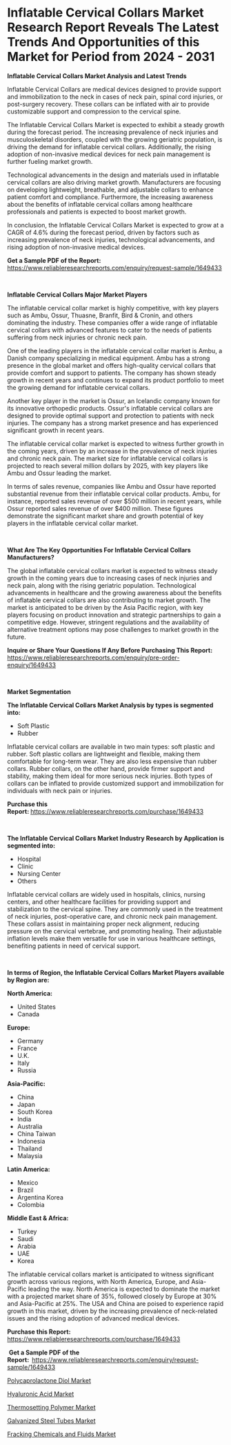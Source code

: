<p><h1>Inflatable Cervical Collars Market Research Report Reveals The Latest Trends And Opportunities of this Market for Period from 2024 - 2031</h1></p><p><strong>Inflatable Cervical Collars Market Analysis and Latest Trends</strong></p>
<p><p>Inflatable Cervical Collars are medical devices designed to provide support and immobilization to the neck in cases of neck pain, spinal cord injuries, or post-surgery recovery. These collars can be inflated with air to provide customizable support and compression to the cervical spine.</p><p>The Inflatable Cervical Collars Market is expected to exhibit a steady growth during the forecast period. The increasing prevalence of neck injuries and musculoskeletal disorders, coupled with the growing geriatric population, is driving the demand for inflatable cervical collars. Additionally, the rising adoption of non-invasive medical devices for neck pain management is further fueling market growth.</p><p>Technological advancements in the design and materials used in inflatable cervical collars are also driving market growth. Manufacturers are focusing on developing lightweight, breathable, and adjustable collars to enhance patient comfort and compliance. Furthermore, the increasing awareness about the benefits of inflatable cervical collars among healthcare professionals and patients is expected to boost market growth.</p><p>In conclusion, the Inflatable Cervical Collars Market is expected to grow at a CAGR of 4.6% during the forecast period, driven by factors such as increasing prevalence of neck injuries, technological advancements, and rising adoption of non-invasive medical devices.</p></p>
<p><strong>Get a Sample PDF of the Report:&nbsp;</strong> <a href="https://www.reliableresearchreports.com/enquiry/request-sample/1649433">https://www.reliableresearchreports.com/enquiry/request-sample/1649433</a></p>
<p>&nbsp;</p>
<p><strong>Inflatable Cervical Collars Major Market Players</strong></p>
<p><p>The inflatable cervical collar market is highly competitive, with key players such as Ambu, Ossur, Thuasne, Branfit, Bird & Cronin, and others dominating the industry. These companies offer a wide range of inflatable cervical collars with advanced features to cater to the needs of patients suffering from neck injuries or chronic neck pain.</p><p>One of the leading players in the inflatable cervical collar market is Ambu, a Danish company specializing in medical equipment. Ambu has a strong presence in the global market and offers high-quality cervical collars that provide comfort and support to patients. The company has shown steady growth in recent years and continues to expand its product portfolio to meet the growing demand for inflatable cervical collars.</p><p>Another key player in the market is Ossur, an Icelandic company known for its innovative orthopedic products. Ossur's inflatable cervical collars are designed to provide optimal support and protection to patients with neck injuries. The company has a strong market presence and has experienced significant growth in recent years.</p><p>The inflatable cervical collar market is expected to witness further growth in the coming years, driven by an increase in the prevalence of neck injuries and chronic neck pain. The market size for inflatable cervical collars is projected to reach several million dollars by 2025, with key players like Ambu and Ossur leading the market.</p><p>In terms of sales revenue, companies like Ambu and Ossur have reported substantial revenue from their inflatable cervical collar products. Ambu, for instance, reported sales revenue of over $500 million in recent years, while Ossur reported sales revenue of over $400 million. These figures demonstrate the significant market share and growth potential of key players in the inflatable cervical collar market.</p></p>
<p>&nbsp;</p>
<p><strong>What Are The Key Opportunities For Inflatable Cervical Collars Manufacturers?</strong></p>
<p><p>The global inflatable cervical collars market is expected to witness steady growth in the coming years due to increasing cases of neck injuries and neck pain, along with the rising geriatric population. Technological advancements in healthcare and the growing awareness about the benefits of inflatable cervical collars are also contributing to market growth. The market is anticipated to be driven by the Asia Pacific region, with key players focusing on product innovation and strategic partnerships to gain a competitive edge. However, stringent regulations and the availability of alternative treatment options may pose challenges to market growth in the future.</p></p>
<p><strong>Inquire or Share Your Questions If Any Before Purchasing This Report:</strong> <a href="https://www.reliableresearchreports.com/enquiry/pre-order-enquiry/1649433">https://www.reliableresearchreports.com/enquiry/pre-order-enquiry/1649433</a></p>
<p>&nbsp;</p>
<p><strong>Market Segmentation</strong></p>
<p><strong>The Inflatable Cervical Collars Market Analysis by types is segmented into:</strong></p>
<p><ul><li>Soft Plastic</li><li>Rubber</li></ul></p>
<p><p>Inflatable cervical collars are available in two main types: soft plastic and rubber. Soft plastic collars are lightweight and flexible, making them comfortable for long-term wear. They are also less expensive than rubber collars. Rubber collars, on the other hand, provide firmer support and stability, making them ideal for more serious neck injuries. Both types of collars can be inflated to provide customized support and immobilization for individuals with neck pain or injuries.</p></p>
<p><strong>Purchase this Report:&nbsp;</strong><a href="https://www.reliableresearchreports.com/purchase/1649433">https://www.reliableresearchreports.com/purchase/1649433</a></p>
<p>&nbsp;</p>
<p><strong>The Inflatable Cervical Collars Market Industry Research by Application is segmented into:</strong></p>
<p><ul><li>Hospital</li><li>Clinic</li><li>Nursing Center</li><li>Others</li></ul></p>
<p><p>Inflatable cervical collars are widely used in hospitals, clinics, nursing centers, and other healthcare facilities for providing support and stabilization to the cervical spine. They are commonly used in the treatment of neck injuries, post-operative care, and chronic neck pain management. These collars assist in maintaining proper neck alignment, reducing pressure on the cervical vertebrae, and promoting healing. Their adjustable inflation levels make them versatile for use in various healthcare settings, benefiting patients in need of cervical support.</p></p>
<p>&nbsp;</p>
<p><strong>In terms of Region, the Inflatable Cervical Collars Market Players available by Region are:</strong></p>
<p>
    <p> <strong> North America: </strong>
        <ul>
            <li>United States</li>
            <li>Canada</li>
        </ul>
        </p> 
    <p> <strong> Europe: </strong>
        <ul>
            <li>Germany</li>
            <li>France</li>
            <li>U.K.</li>
            <li>Italy</li>
            <li>Russia</li>
        </ul>
        </p> 
    <p> <strong> Asia-Pacific: </strong>
        <ul>
            <li>China</li>
            <li>Japan</li>
            <li>South Korea</li>
            <li>India</li>
            <li>Australia</li>
            <li>China Taiwan</li>
            <li>Indonesia</li>
            <li>Thailand</li>
            <li>Malaysia</li>
        </ul>
        </p> 
    <p> <strong> Latin America: </strong>
        <ul>
            <li>Mexico</li>
            <li>Brazil</li>
            <li>Argentina Korea</li>
            <li>Colombia</li>
        </ul>
        </p> 
    <p> <strong> Middle East & Africa: </strong>
        <ul>
            <li>Turkey</li>
            <li>Saudi</li>
            <li>Arabia</li>
            <li>UAE</li>
            <li>Korea</li>
        </ul>
    </p>
    </p>
<p><p>The inflatable cervical collars market is anticipated to witness significant growth across various regions, with North America, Europe, and Asia-Pacific leading the way. North America is expected to dominate the market with a projected market share of 35%, followed closely by Europe at 30% and Asia-Pacific at 25%. The USA and China are poised to experience rapid growth in this market, driven by the increasing prevalence of neck-related issues and the rising adoption of advanced medical devices.</p></p>
<p><strong>Purchase this Report: </strong><a href="https://www.reliableresearchreports.com/purchase/1649433">https://www.reliableresearchreports.com/purchase/1649433</a></p>
<p>&nbsp;<strong>Get a Sample PDF of the Report:&nbsp;&nbsp;</strong><a href="https://www.reliableresearchreports.com/enquiry/request-sample/1649433">https://www.reliableresearchreports.com/enquiry/request-sample/1649433</a></p>
<p><strong></strong></p>
<p><p><a href="https://medium.com/@andrewgarza766/polycaprolactone-diol-market-comprehensive-assessment-by-type-application-and-geography-0f6ba51a7b94">Polycaprolactone Diol Market</a></p><p><a href="https://medium.com/@andrewgarza766/hyaluronic-acid-market-trends-forecast-and-competitive-analysis-to-2031-fc9cd8ab9313">Hyaluronic Acid Market</a></p><p><a href="https://medium.com/@penelopeparsons766/thermosetting-polymer-market-trends-and-market-analysis-forecasted-for-period-2024-2031-95bf5d1595e4">Thermosetting Polymer Market</a></p><p><a href="https://medium.com/@danmacdonald740/galvanized-steel-tubes-market-trends-forecast-and-competitive-analysis-to-2031-a6f59f8ab53e">Galvanized Steel Tubes Market</a></p><p><a href="https://medium.com/@danmacdonald740/fracking-chemicals-and-fluids-market-trends-forecast-and-competitive-analysis-to-2031-94233eb8b0c6">Fracking Chemicals and Fluids Market</a></p></p>